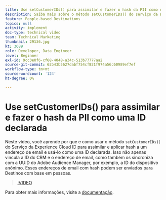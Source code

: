 ```yaml
---
title: Use setCustomerIDs() para assimilar e fazer o hash da PII como uma ID declarada
description: Saiba mais sobre o método setCustomerIDs() do serviço da Experience Cloud ID para assimilar e aplicar hash a um endereço de email. Saiba como usá-lo como uma ID declarada.
feature: People-based Destinations
topics: null
activity: implement
doc-type: technical video
team: Technical Marketing
thumbnail: 29136.jpg
kt: 3689
role: Developer, Data Engineer
level: Beginner
exl-id: 9cc3e0f6-cf68-4048-a34c-513b77777aa2
source-git-commit: 62b43b5627dabf754cf821f974a56c60989ef7ef
workflow-type: tm+mt
source-wordcount: '124'
ht-degree: 0%

---
```


# Use setCustomerIDs() para assimilar e fazer o hash da PII como uma ID declarada

Neste vídeo, você aprende por que e como usar o método `setCustomerIDs()` do Serviço da Experience Cloud ID para assimilar e aplicar hash a um endereço de email e usá-lo como uma ID declarada. Isso não apenas vincula a ID do CRM e o endereço de email, como também os sincroniza com a UUID do Adobe Audience Manager, por exemplo, a ID do dispositivo anônimo. Esses endereços de email com hash podem ser enviados para Destinos com base em pessoas.

>[!VIDEO](https://video.tv.adobe.com/v/29136/?quality=12)

Para obter mais informações, visite a [documentação](https://experienceleague.adobe.com/docs/id-service/using/reference/hashing-support.html).
